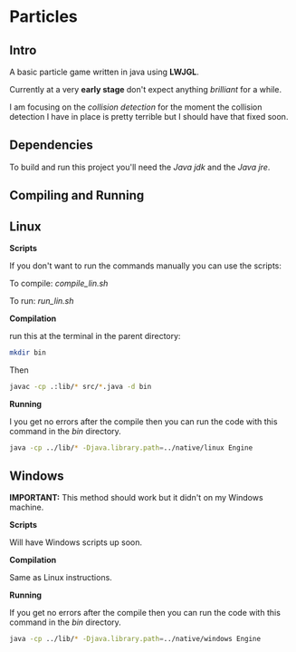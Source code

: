 Particles
=========


Intro
-----

A basic particle game written in java using **LWJGL**.

Currently at a very **early stage** don't expect anything *brilliant* for a while.

I am focusing on the *collision detection* for the moment the
collision detection I have in place is pretty terrible but I should 
have that fixed soon.

Dependencies
------------
To build and run this project you'll need the 
*Java jdk* and the *Java jre*.

Compiling and Running
---------------------

Linux
-----
**Scripts** 

If you don't want to run the commands manually you can use the scripts:

To compile: *compile_lin.sh*


To run: *run_lin.sh*




**Compilation**

run this at the terminal in the parent directory:

```sh
mkdir bin
```

Then
```sh
javac -cp .:lib/* src/*.java -d bin
```
**Running**

I you get no errors after the compile then you can run the code with this
command in the *bin* directory.

```sh
java -cp ../lib/* -Djava.library.path=../native/linux Engine
```

Windows
-------
**IMPORTANT:** This method should work but it didn't on my Windows machine.

**Scripts**

Will have Windows scripts up soon.

**Compilation**

Same as Linux instructions.

**Running**

If you get no errors after the compile then you can run the code with
this command in the *bin* directory.

```sh
java -cp ../lib/* -Djava.library.path=../native/windows Engine
```

